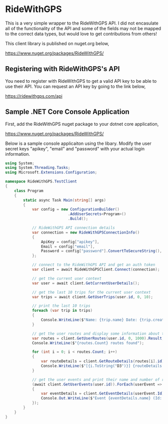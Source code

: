 # RideWithGPS
This is a very simple wrapper to the RideWithGPS API.  I did not encasulate all of the functionality of the API and some of the fields may not be mapped to the correct data types, but would love to get contributions from others!

This client library is published on nuget.org below,

https://www.nuget.org/packages/RideWithGPS/

## Registering with RideWithGPS's API
You need to register with RideWithGPS to get a valid API key to be able to use their API.  You can request an API key by going to the link below,

https://ridewithgps.com/api

## Sample .NET Core Console Application

First, add the RideWithGPS nuget package to your dotnet core application,

https://www.nuget.org/packages/RideWithGPS/

Below is a sample console applicaiton using the libary.  Modify the user secret keys "apikey", "email" and "password" with your actual login information.

````csharp
using System;
using System.Threading.Tasks;
using Microsoft.Extensions.Configuration;

namespace RideWithGPS.TestClient
{
    class Program
    {
        static async Task Main(string[] args)
        {
            var config = new ConfigurationBuilder()
                            .AddUserSecrets<Program>()
                            .Build();

            // RideWithGPS API connection details
            var connection = new RideWithGPSConnectionInfo()
            {
                ApiKey = config["apikey"],
                Email = config["email"],
                Password = config["password"].ConvertToSecureString(),
            };

            // connect to the RideWithGPS API and get an auth token
            var client = await RideWithGPSClient.Connect(connection);

            // get the current user context
            var user = await client.GetCurrentUserDetails();

            // get the last 10 trips for the current user context
            var trips = await client.GetUserTrips(user.id, 0, 10);

            // print the last 10 trips
            foreach (var trip in trips)
            {
                Console.WriteLine($"Name: {trip.name} Date: {trip.created_at}");
            }

            // get the user routes and display some information about them
            var routes = client.GetUserRoutes(user.id, 0, 1000).Result;
            Console.WriteLine($"{routes.Count} routes found");

            for (int i = 0; i < routes.Count; i++)
            {
                var routeDetails = client.GetRouteDetails(routes[i].id).Result;
                Console.WriteLine($"[{i.ToString("D3")}] {routeDetails.name}: {routeDetails.track_points.Count} track points and {routeDetails.points_of_interest.Count} POIs");
            }

            // get the user events and print their name and number of routes
            (await client.GetUserEvents(user.id)).ForEach(userEvent =>
            {
                var eventDetails = client.GetEventDetails(userEvent.Id).Result;
                Console.Out.WriteLine($"Event {eventDetails.name} (Id: {eventDetails.id}) contains {eventDetails.routes.Count} route(s)");
            });
        }
    }
}
````
